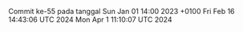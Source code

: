 Commit ke-55 pada tanggal Sun Jan 01 14:00 2023 +0100
Fri Feb 16 14:43:06 UTC 2024
Mon Apr  1 11:10:07 UTC 2024

